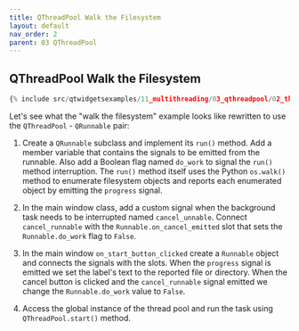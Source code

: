 ```yaml
---
title: QThreadPool Walk the Filesystem
layout: default
nav_order: 2
parent: 03 QThreadPool
---
```


## QThreadPool Walk the Filesystem

```python
{% include src/qtwidgetsexamples/11_multithreading/03_qthreadpool/02_threadpool_walk_filesystem.py %}
```

Let's see what the "walk the filesystem" example looks like rewritten to use the `QThreadPool` - `QRunnable` pair:

1. Create a `QRunnable` subclass and implement its `run()` method. Add a member variable that contains the signals to be emitted from the runnable. Also add a Boolean flag named `do_work` to signal the `run()` method interruption. The `run()` method itself uses the Python `os.walk()` method to enumerate filesystem objects and reports each enumerated object by emitting the `progress` signal.

2. In the main window class, add a custom signal when the background task needs to be interrupted named `cancel_unnable`. Connect `cancel_runnable` with the `Runnable.on_cancel_emitted` slot that sets the `Runnable.do_work` flag to `False`.

3. In the main window `on_start_button_clicked` create a `Runnable` object and connects the signals with the slots. When the `progress` signal is emitted we set the label's text to the reported file or directory. When the cancel button is clicked and the `cancel_runnable` signal emitted we change the `Runnable.do_work` value to `False`.

4. Access the global instance of the thread pool and run the task using `QThreadPool.start()` method.